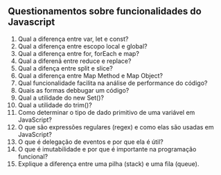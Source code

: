 ## Questionamentos sobre funcionalidades do Javascript ##

1. Qual a diferença entre var, let e const?
2. Qual a diferença entre escopo local e global?
3. Qual a diferença entre for, forEach e map?
4. Qual a diferenã entre reduce e replace?
5. Qual a difença entre split e slice?
6. Qual a diferença entre Map Method e Map Object?
7. Qual funcionalidade facilita na análise de performance do código?
8. Quais as formas debbugar um código?
9. Qual a utilidade do new Set()?
10. Qual a utilidade do trim()?
11. Como determinar o tipo de dado primitivo de uma variável em JavaScript?
12. O que são expressões regulares (regex) e como elas são usadas em JavaScript?
13. O que é delegação de eventos e por que ela é útil?
14. O que é imutabilidade e por que é importante na programação funcional?
15. Explique a diferença entre uma pilha (stack) e uma fila (queue).
